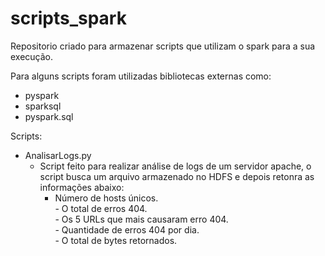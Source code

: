 # scripts_spark

Repositorio criado para armazenar scripts que utilizam o spark para a sua execução.

Para alguns scripts foram utilizadas bibliotecas externas como:
   - pyspark
   - sparksql
   - pyspark.sql

Scripts:
   - AnalisarLogs.py
      - Script feito para realizar análise de logs de um servidor apache, o script busca um arquivo armazenado no HDFS e depois retonra as informações abaixo: <br /> 
         - Número de hosts únicos. <br /> - O total de erros 404. <br /> - Os 5 URLs que mais causaram erro 404. <br /> - Quantidade de erros 404 por dia. <br /> - O total de bytes retornados.
